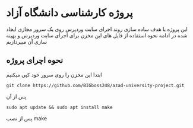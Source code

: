 # پروژه کارشناسی دانشگاه آزاد

این پروژه با هدف ساده سازی روند اجرای سایت وردپرس روی یک سرور مجازی ایجاد شده در ادامه نحوه استفاده از فایل های این مخزن برای اجرای سایت وردپرس و بهینه سازی آن میپردازیم

## نحوه اچرای پروژه

ابتدا این مخزن را روی سرور خود کپی میکنیم

```console
git clone https://github.com/BIGboss248/azad-university-project.git
```

پس از آن 

```console
sudo apt update && sudo apt install make
```
پس از نصب make